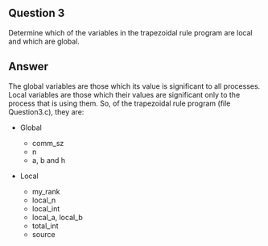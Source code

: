 Question 3
----------
Determine which of the variables in the trapezoidal rule program are local and which are global.

Answer
---
The global variables are those which its value is significant to all processes. Local variables are those which their values are significant only to the process that is using them. So, of the trapezoidal rule program (file Question3.c), they are:

* Global
  * comm_sz
  * n
  * a, b and h

* Local
  * my_rank
  * local_n
  * local_int
  * local_a, local_b
  * total_int
  * source
